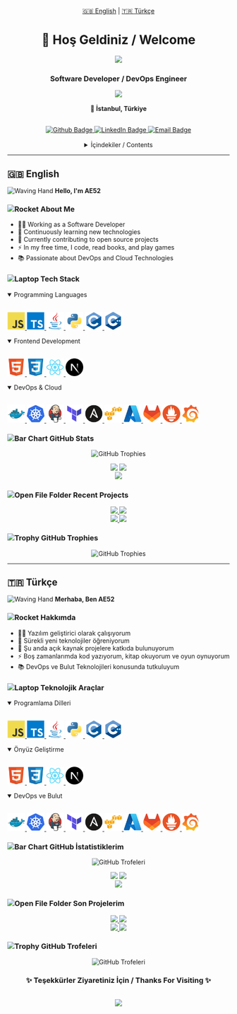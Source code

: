 <div align="center">

<a href="#-english">🇬🇧 English</a> | <a href="#-türkçe">🇹🇷 Türkçe</a>

# 👋 Hoş Geldiniz / Welcome

<img src="https://raw.githubusercontent.com/Tarikul-Islam-Anik/Animated-Fluent-Emojis/master/Emojis/People%20with%20professions/Man%20Technologist%20Light%20Skin%20Tone.png" width="150" />

### Software Developer / DevOps Engineer

<img src="https://readme-typing-svg.herokuapp.com/?lines=Yazılım%20Geliştirici;DevOps%20Mühendisi;Sürekli%20Öğrenen;&font=Pacifico&center=true&width=650&height=120&color=58a6ff&vCenter=true&size=45%22">

📍 **İstanbul, Türkiye**

<img src="https://komarev.com/ghpvc/?username=AE52&style=flat-square&color=blue" alt=""/>

<div>
  <a href="https://github.com/AE52">
    <img src="https://img.shields.io/badge/GitHub-100000?style=for-the-badge&logo=github&logoColor=white" alt="Github Badge"/>
  </a>
  <a href="https://www.linkedin.com/">
    <img src="https://img.shields.io/badge/LinkedIn-0077B5?style=for-the-badge&logo=linkedin&logoColor=white" alt="LinkedIn Badge"/>
  </a>
  <a href="mailto:example@example.com">
    <img src="https://img.shields.io/badge/Email-D14836?style=for-the-badge&logo=gmail&logoColor=white" alt="Email Badge"/>
  </a>
</div>

<br>

<details>
  <summary>İçindekiler / Contents</summary>
  <ol>
    <li><a href="#-english">🇬🇧 English</a></li>
    <ul>
      <li><a href="#-about-me">About Me</a></li>
      <li><a href="#-tech-stack">Tech Stack</a></li>
      <li><a href="#-github-stats">GitHub Stats</a></li>
      <li><a href="#-recent-projects">Recent Projects</a></li>
      <li><a href="#-github-trophies">GitHub Trophies</a></li>
    </ul>
    <li><a href="#-türkçe">🇹🇷 Türkçe</a></li>
    <ul>
      <li><a href="#-hakkımda">Hakkımda</a></li>
      <li><a href="#-teknolojik-araçlar">Teknolojik Araçlar</a></li>
      <li><a href="#-github-i̇statistiklerim">GitHub İstatistiklerim</a></li>
      <li><a href="#-son-projelerim">Son Projelerim</a></li>
      <li><a href="#-github-trofeleri">GitHub Trofeleri</a></li>
    </ul>
  </ol>
</details>

</div>

---

<div id="-english"></div>

## 🇬🇧 English

<img src="https://raw.githubusercontent.com/Tarikul-Islam-Anik/Animated-Fluent-Emojis/master/Emojis/Hand%20gestures/Waving%20Hand.png" width="40" height="40" alt="Waving Hand"/> **Hello, I'm AE52**

### <img src="https://raw.githubusercontent.com/Tarikul-Islam-Anik/Animated-Fluent-Emojis/master/Emojis/Objects/Rocket.png" width="25" height="25" alt="Rocket"/> About Me

- 👨‍💻 Working as a Software Developer
- 🌱 Continuously learning new technologies
- 🔭 Currently contributing to open source projects
- ⚡ In my free time, I code, read books, and play games
- 📚 Passionate about DevOps and Cloud Technologies

### <img src="https://raw.githubusercontent.com/Tarikul-Islam-Anik/Animated-Fluent-Emojis/master/Emojis/Objects/Laptop.png" width="25" height="25" alt="Laptop"/> Tech Stack

<details open>
<summary>Programming Languages</summary>
<br>
<p align="left">
  <a href="https://developer.mozilla.org/en-US/docs/Web/JavaScript" target="_blank" rel="noreferrer"> 
    <img src="https://raw.githubusercontent.com/devicons/devicon/master/icons/javascript/javascript-original.svg" alt="javascript" width="40" height="40"/> 
  </a>
  <a href="https://www.typescriptlang.org/" target="_blank" rel="noreferrer"> 
    <img src="https://raw.githubusercontent.com/devicons/devicon/master/icons/typescript/typescript-original.svg" alt="typescript" width="40" height="40"/> 
  </a>
  <a href="https://www.java.com" target="_blank" rel="noreferrer"> 
    <img src="https://raw.githubusercontent.com/devicons/devicon/master/icons/java/java-original.svg" alt="java" width="40" height="40"/> 
  </a>
  <a href="https://www.python.org" target="_blank" rel="noreferrer"> 
    <img src="https://raw.githubusercontent.com/devicons/devicon/master/icons/python/python-original.svg" alt="python" width="40" height="40"/> 
  </a>
  <a href="https://www.cprogramming.com/" target="_blank" rel="noreferrer"> 
    <img src="https://raw.githubusercontent.com/devicons/devicon/master/icons/c/c-original.svg" alt="c" width="40" height="40"/> 
  </a>
  <a href="https://www.w3schools.com/cpp/" target="_blank" rel="noreferrer"> 
    <img src="https://raw.githubusercontent.com/devicons/devicon/master/icons/cplusplus/cplusplus-original.svg" alt="cplusplus" width="40" height="40"/> 
  </a>
</p>
</details>

<details open>
<summary>Frontend Development</summary>
<br>
<p align="left">
  <a href="https://www.w3.org/html/" target="_blank" rel="noreferrer"> 
    <img src="https://raw.githubusercontent.com/devicons/devicon/master/icons/html5/html5-original.svg" alt="html5" width="40" height="40"/> 
  </a>
  <a href="https://www.w3schools.com/css/" target="_blank" rel="noreferrer"> 
    <img src="https://raw.githubusercontent.com/devicons/devicon/master/icons/css3/css3-original.svg" alt="css3" width="40" height="40"/> 
  </a>
  <a href="https://reactjs.org/" target="_blank" rel="noreferrer"> 
    <img src="https://raw.githubusercontent.com/devicons/devicon/master/icons/react/react-original.svg" alt="react" width="40" height="40"/> 
  </a>
  <a href="https://nextjs.org/" target="_blank" rel="noreferrer"> 
    <img src="https://raw.githubusercontent.com/devicons/devicon/master/icons/nextjs/nextjs-original.svg" alt="nextjs" width="40" height="40"/> 
  </a>
</p>
</details>

<details open>
<summary>DevOps & Cloud</summary>
<br>
<p align="left">
  <a href="https://www.docker.com/" target="_blank" rel="noreferrer"> 
    <img src="https://raw.githubusercontent.com/devicons/devicon/master/icons/docker/docker-original.svg" alt="docker" width="40" height="40"/> 
  </a>
  <a href="https://kubernetes.io" target="_blank" rel="noreferrer"> 
    <img src="https://raw.githubusercontent.com/devicons/devicon/master/icons/kubernetes/kubernetes-plain.svg" alt="kubernetes" width="40" height="40"/> 
  </a>
  <a href="https://www.jenkins.io" target="_blank" rel="noreferrer"> 
    <img src="https://raw.githubusercontent.com/devicons/devicon/master/icons/jenkins/jenkins-original.svg" alt="jenkins" width="40" height="40"/> 
  </a>
  <a href="https://www.terraform.io/" target="_blank" rel="noreferrer"> 
    <img src="https://raw.githubusercontent.com/devicons/devicon/master/icons/terraform/terraform-original.svg" alt="terraform" width="40" height="40"/> 
  </a>
  <a href="https://www.ansible.com/" target="_blank" rel="noreferrer"> 
    <img src="https://raw.githubusercontent.com/devicons/devicon/master/icons/ansible/ansible-original.svg" alt="ansible" width="40" height="40"/> 
  </a>
  <a href="https://aws.amazon.com" target="_blank" rel="noreferrer"> 
    <img src="https://raw.githubusercontent.com/devicons/devicon/master/icons/amazonwebservices/amazonwebservices-original.svg" alt="aws" width="40" height="40"/> 
  </a>
  <a href="https://azure.microsoft.com/en-in/" target="_blank" rel="noreferrer"> 
    <img src="https://raw.githubusercontent.com/devicons/devicon/master/icons/azure/azure-original.svg" alt="azure" width="40" height="40"/> 
  </a>
  <a href="https://about.gitlab.com/" target="_blank" rel="noreferrer"> 
    <img src="https://raw.githubusercontent.com/devicons/devicon/master/icons/gitlab/gitlab-original.svg" alt="gitlab" width="40" height="40"/> 
  </a>
  <a href="https://prometheus.io/" target="_blank" rel="noreferrer"> 
    <img src="https://raw.githubusercontent.com/devicons/devicon/master/icons/prometheus/prometheus-original.svg" alt="prometheus" width="40" height="40"/> 
  </a>
  <a href="https://grafana.com" target="_blank" rel="noreferrer"> 
    <img src="https://raw.githubusercontent.com/devicons/devicon/master/icons/grafana/grafana-original.svg" alt="grafana" width="40" height="40"/> 
  </a>
</p>
</details>

### <img src="https://raw.githubusercontent.com/Tarikul-Islam-Anik/Animated-Fluent-Emojis/master/Emojis/Objects/Bar%20Chart.png" width="25" height="25" alt="Bar Chart"/> GitHub Stats

<p align="center">
  <img src="https://github-profile-trophy.vercel.app/?username=AE52&theme=algolia&row=1&column=6&margin-w=15" alt="GitHub Trophies" />
</p>

<div align="center">
  <img src="https://github-readme-stats.vercel.app/api?username=AE52&show_icons=true&theme=tokyonight" height="180em" />
  <img src="https://github-readme-streak-stats.herokuapp.com/?user=AE52&theme=tokyonight" height="180em" />
</div>

<div align="center">
  <img src="https://github-readme-stats.vercel.app/api/top-langs/?username=AE52&layout=compact&theme=tokyonight" height="200em" />
</div>

### <img src="https://raw.githubusercontent.com/Tarikul-Islam-Anik/Animated-Fluent-Emojis/master/Emojis/Objects/Open%20File%20Folder.png" width="25" height="25" alt="Open File Folder"/> Recent Projects

<div align="center">
  <a href="https://github.com/AE52/AE52">
    <img src="https://github-readme-stats.vercel.app/api/pin/?username=AE52&repo=AE52&theme=tokyonight" />
  </a>
  <a href="https://github.com/AE52/githubtokenrepomanager">
    <img src="https://github-readme-stats.vercel.app/api/pin/?username=AE52&repo=githubtokenrepomanager&theme=tokyonight" />
  </a>
</div>
<div align="center">
  <a href="https://github.com/AE52/erencangulkan">
    <img src="https://github-readme-stats.vercel.app/api/pin/?username=AE52&repo=erencangulkan&theme=tokyonight" />
  </a>
  <a href="https://github.com/AE52/java-swing-banking-desktopapp">
    <img src="https://github-readme-stats.vercel.app/api/pin/?username=AE52&repo=java-swing-banking-desktopapp&theme=tokyonight" />
  </a>
</div>

### <img src="https://raw.githubusercontent.com/Tarikul-Islam-Anik/Animated-Fluent-Emojis/master/Emojis/Objects/Trophy.png" width="25" height="25" alt="Trophy"/> GitHub Trophies

<div align="center">
  <img src="https://github-profile-trophy.vercel.app/?username=AE52&theme=nord&column=7" alt="GitHub Trophies" />
</div>

---

<div id="-türkçe"></div>

## 🇹🇷 Türkçe

<img src="https://raw.githubusercontent.com/Tarikul-Islam-Anik/Animated-Fluent-Emojis/master/Emojis/Hand%20gestures/Waving%20Hand.png" width="40" height="40" alt="Waving Hand"/> **Merhaba, Ben AE52**

### <img src="https://raw.githubusercontent.com/Tarikul-Islam-Anik/Animated-Fluent-Emojis/master/Emojis/Objects/Rocket.png" width="25" height="25" alt="Rocket"/> Hakkımda

- 👨‍💻 Yazılım geliştirici olarak çalışıyorum
- 🌱 Sürekli yeni teknolojiler öğreniyorum
- 🔭 Şu anda açık kaynak projelere katkıda bulunuyorum
- ⚡ Boş zamanlarımda kod yazıyorum, kitap okuyorum ve oyun oynuyorum
- 📚 DevOps ve Bulut Teknolojileri konusunda tutkuluyum

### <img src="https://raw.githubusercontent.com/Tarikul-Islam-Anik/Animated-Fluent-Emojis/master/Emojis/Objects/Laptop.png" width="25" height="25" alt="Laptop"/> Teknolojik Araçlar

<details open>
<summary>Programlama Dilleri</summary>
<br>
<p align="left">
  <a href="https://developer.mozilla.org/en-US/docs/Web/JavaScript" target="_blank" rel="noreferrer"> 
    <img src="https://raw.githubusercontent.com/devicons/devicon/master/icons/javascript/javascript-original.svg" alt="javascript" width="40" height="40"/> 
  </a>
  <a href="https://www.typescriptlang.org/" target="_blank" rel="noreferrer"> 
    <img src="https://raw.githubusercontent.com/devicons/devicon/master/icons/typescript/typescript-original.svg" alt="typescript" width="40" height="40"/> 
  </a>
  <a href="https://www.java.com" target="_blank" rel="noreferrer"> 
    <img src="https://raw.githubusercontent.com/devicons/devicon/master/icons/java/java-original.svg" alt="java" width="40" height="40"/> 
  </a>
  <a href="https://www.python.org" target="_blank" rel="noreferrer"> 
    <img src="https://raw.githubusercontent.com/devicons/devicon/master/icons/python/python-original.svg" alt="python" width="40" height="40"/> 
  </a>
  <a href="https://www.cprogramming.com/" target="_blank" rel="noreferrer"> 
    <img src="https://raw.githubusercontent.com/devicons/devicon/master/icons/c/c-original.svg" alt="c" width="40" height="40"/> 
  </a>
  <a href="https://www.w3schools.com/cpp/" target="_blank" rel="noreferrer"> 
    <img src="https://raw.githubusercontent.com/devicons/devicon/master/icons/cplusplus/cplusplus-original.svg" alt="cplusplus" width="40" height="40"/> 
  </a>
</p>
</details>

<details open>
<summary>Önyüz Geliştirme</summary>
<br>
<p align="left">
  <a href="https://www.w3.org/html/" target="_blank" rel="noreferrer"> 
    <img src="https://raw.githubusercontent.com/devicons/devicon/master/icons/html5/html5-original.svg" alt="html5" width="40" height="40"/> 
  </a>
  <a href="https://www.w3schools.com/css/" target="_blank" rel="noreferrer"> 
    <img src="https://raw.githubusercontent.com/devicons/devicon/master/icons/css3/css3-original.svg" alt="css3" width="40" height="40"/> 
  </a>
  <a href="https://reactjs.org/" target="_blank" rel="noreferrer"> 
    <img src="https://raw.githubusercontent.com/devicons/devicon/master/icons/react/react-original.svg" alt="react" width="40" height="40"/> 
  </a>
  <a href="https://nextjs.org/" target="_blank" rel="noreferrer"> 
    <img src="https://raw.githubusercontent.com/devicons/devicon/master/icons/nextjs/nextjs-original.svg" alt="nextjs" width="40" height="40"/> 
  </a>
</p>
</details>

<details open>
<summary>DevOps ve Bulut</summary>
<br>
<p align="left">
  <a href="https://www.docker.com/" target="_blank" rel="noreferrer"> 
    <img src="https://raw.githubusercontent.com/devicons/devicon/master/icons/docker/docker-original.svg" alt="docker" width="40" height="40"/> 
  </a>
  <a href="https://kubernetes.io" target="_blank" rel="noreferrer"> 
    <img src="https://raw.githubusercontent.com/devicons/devicon/master/icons/kubernetes/kubernetes-plain.svg" alt="kubernetes" width="40" height="40"/> 
  </a>
  <a href="https://www.jenkins.io" target="_blank" rel="noreferrer"> 
    <img src="https://raw.githubusercontent.com/devicons/devicon/master/icons/jenkins/jenkins-original.svg" alt="jenkins" width="40" height="40"/> 
  </a>
  <a href="https://www.terraform.io/" target="_blank" rel="noreferrer"> 
    <img src="https://raw.githubusercontent.com/devicons/devicon/master/icons/terraform/terraform-original.svg" alt="terraform" width="40" height="40"/> 
  </a>
  <a href="https://www.ansible.com/" target="_blank" rel="noreferrer"> 
    <img src="https://raw.githubusercontent.com/devicons/devicon/master/icons/ansible/ansible-original.svg" alt="ansible" width="40" height="40"/> 
  </a>
  <a href="https://aws.amazon.com" target="_blank" rel="noreferrer"> 
    <img src="https://raw.githubusercontent.com/devicons/devicon/master/icons/amazonwebservices/amazonwebservices-original.svg" alt="aws" width="40" height="40"/> 
  </a>
  <a href="https://azure.microsoft.com/en-in/" target="_blank" rel="noreferrer"> 
    <img src="https://raw.githubusercontent.com/devicons/devicon/master/icons/azure/azure-original.svg" alt="azure" width="40" height="40"/> 
  </a>
  <a href="https://about.gitlab.com/" target="_blank" rel="noreferrer"> 
    <img src="https://raw.githubusercontent.com/devicons/devicon/master/icons/gitlab/gitlab-original.svg" alt="gitlab" width="40" height="40"/> 
  </a>
  <a href="https://prometheus.io/" target="_blank" rel="noreferrer"> 
    <img src="https://raw.githubusercontent.com/devicons/devicon/master/icons/prometheus/prometheus-original.svg" alt="prometheus" width="40" height="40"/> 
  </a>
  <a href="https://grafana.com" target="_blank" rel="noreferrer"> 
    <img src="https://raw.githubusercontent.com/devicons/devicon/master/icons/grafana/grafana-original.svg" alt="grafana" width="40" height="40"/> 
  </a>
</p>
</details>

### <img src="https://raw.githubusercontent.com/Tarikul-Islam-Anik/Animated-Fluent-Emojis/master/Emojis/Objects/Bar%20Chart.png" width="25" height="25" alt="Bar Chart"/> GitHub İstatistiklerim

<p align="center">
  <img src="https://github-profile-trophy.vercel.app/?username=AE52&theme=algolia&row=1&column=6&margin-w=15&locale=tr" alt="GitHub Trofeleri" />
</p>

<div align="center">
  <img src="https://github-readme-stats.vercel.app/api?username=AE52&show_icons=true&theme=tokyonight&locale=tr" height="180em" />
  <img src="https://github-readme-streak-stats.herokuapp.com/?user=AE52&theme=tokyonight&locale=tr" height="180em" />
</div>

<div align="center">
  <img src="https://github-readme-stats.vercel.app/api/top-langs/?username=AE52&layout=compact&theme=tokyonight&locale=tr" height="200em" />
</div>

### <img src="https://raw.githubusercontent.com/Tarikul-Islam-Anik/Animated-Fluent-Emojis/master/Emojis/Objects/Open%20File%20Folder.png" width="25" height="25" alt="Open File Folder"/> Son Projelerim

<div align="center">
  <a href="https://github.com/AE52/AE52">
    <img src="https://github-readme-stats.vercel.app/api/pin/?username=AE52&repo=AE52&theme=tokyonight&locale=tr" />
  </a>
  <a href="https://github.com/AE52/githubtokenrepomanager">
    <img src="https://github-readme-stats.vercel.app/api/pin/?username=AE52&repo=githubtokenrepomanager&theme=tokyonight&locale=tr" />
  </a>
</div>
<div align="center">
  <a href="https://github.com/AE52/erencangulkan">
    <img src="https://github-readme-stats.vercel.app/api/pin/?username=AE52&repo=erencangulkan&theme=tokyonight&locale=tr" />
  </a>
  <a href="https://github.com/AE52/java-swing-banking-desktopapp">
    <img src="https://github-readme-stats.vercel.app/api/pin/?username=AE52&repo=java-swing-banking-desktopapp&theme=tokyonight&locale=tr" />
  </a>
</div>

### <img src="https://raw.githubusercontent.com/Tarikul-Islam-Anik/Animated-Fluent-Emojis/master/Emojis/Objects/Trophy.png" width="25" height="25" alt="Trophy"/> GitHub Trofeleri

<div align="center">
  <img src="https://github-profile-trophy.vercel.app/?username=AE52&theme=nord&column=7&locale=tr" alt="GitHub Trofeleri" />
</div>

<div align="center">
  <h3>✨ Teşekkürler Ziyaretiniz İçin / Thanks For Visiting ✨</h3>
  <br>
  <img src="https://raw.githubusercontent.com/Tarikul-Islam-Anik/Animated-Fluent-Emojis/master/Emojis/Animals/Cat.png" width="100" />
</div>
